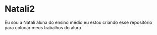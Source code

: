# Natali2
Eu sou a Natali aluna do ensino médio eu estou criando esse repositório para colocar meus trabalhos do alura
